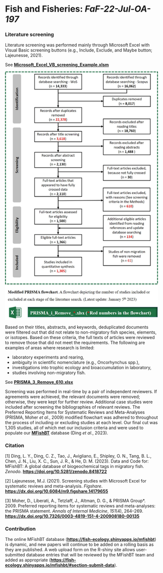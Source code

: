 # Fish and Fisheries: *FaF-22-Jul-OA-197*

### Literature screening

Literature screening was performed mainly through Microsoft Excel with Visual Basic screening buttons (e.g., Include, Exclude, and Maybe button; Lajeunesse, 2021). 

See [**Microsoft_Excel_VB_screening_Example.xlsm**](Microsoft_Excel_VB_screening_button/Example.xlsm)


<img src="image/image1.jpg" align="center" width="auto" />



Based on their titles, abstracts, and keywords, deduplicated documents were filtered out that did not relate to non-migratory fish species, elements, or isotopes. Based on these criteria, the full texts of articles were reviewed to remove those that did not meet the requirements. The following are examples of areas where research is limited: 

- laboratory experiments and rearing, 
- ambiguity in scientific nomenclature (e.g., Oncorhynchus spp.), 
- investigations into trophic ecology and bioaccumulation in laboratory, 
- studies involving non-migratory fish. 

See [**PRISMA_3_Remove_610.xlsx**](result/PRISMA_3_Remove_610.xlsx)


Screening was performed in real-time by a pair of independent reviewers. If agreements were achieved, the relevant documents were removed; otherwise, they were kept for further review. Additional case studies were included after screening the bibliographies of relevant reviews. The Preferred Reporting Items for Systematic Reviews and Meta-Analyses (PRISMA, Moher *et al*., 2009) modified flowchart was adhered to throughout the process of including or excluding studies at each level. Our final cut was 1,305 studies, all of which met our inclusion criteria and were used to populate our [**MFishBT**](https://fish-ecology.shinyapps.io/mfishbt) database (Ding *et al*., 2023).


### Citation

[1] Ding, L. Y., Ding, C. Z., Tao, J., Avigliano, E., Shipley, O. N., Tang, B. L., Chen, J. N., Liu, X. C., Sun, J. R., & He, D. M. (2023). Data and Code for: MFishBT: A global database of biogeochemical tags in migratory fish. *Zenodo*. **https://doi.org/10.5281/zenodo.8418722**

[2] Lajeunesse, M.J. (2021). Screening studies with Microsoft Excel for systematic reviews and meta-analysis. *Figshare*. **https://dx.doi.org/10.6084/m9.figshare.14179655**

[3] Moher, D., Liberati, A., Tetzlaff, J., Altman, D. G., & PRISMA Group\*. 2009. Preferred reporting items for systematic reviews and meta-analyses: the PRISMA statement. *Annals of Internal Medicine*, *151*(4), 264–269. **https://dx.doi.org/10.7326/0003-4819-151-4-200908180-00135**


### Contribution

The online MFishBT database (**https://fish-ecology.shinyapps.io/mfishbt**) is dynamic, and new papers will continue to be added on a rolling basis as they are published. A web upload form on the R-shiny site allows user-submitted database entries that will be reviewed by the MFishBT team and added as appropriate (**https://fish-ecology.shinyapps.io/mfishbt/#section-submit-data**).